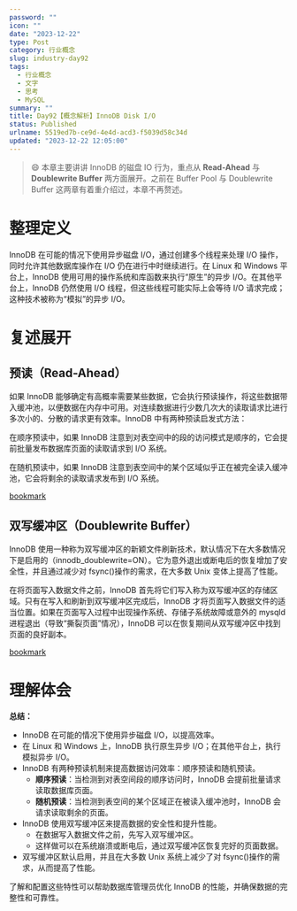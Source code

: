 ```yaml
---
password: ""
icon: ""
date: "2023-12-22"
type: Post
category: 行业概念
slug: industry-day92
tags:
  - 行业概念
  - 文字
  - 思考
  - MySQL
summary: ""
title: Day92【概念解析】InnoDB Disk I/O
status: Published
urlname: 5519ed7b-ce9d-4e4d-acd3-f5039d58c34d
updated: "2023-12-22 12:05:00"
---
```


> 😄 本章主要讲讲 InnoDB 的磁盘 IO 行为，重点从 **Read-Ahead** 与 **Doublewrite Buffer** 两方面展开。之前在 Buffer Pool 与 Doublewrite Buffer 这两章有着重介绍过，本章不再赘述。

# 整理定义

InnoDB 在可能的情况下使用异步磁盘 I/O，通过创建多个线程来处理 I/O 操作，同时允许其他数据库操作在 I/O 仍在进行中时继续进行。在 Linux 和 Windows 平台上，InnoDB 使用可用的操作系统和库函数来执行“原生”的异步 I/O。在其他平台上，InnoDB 仍然使用 I/O 线程，但这些线程可能实际上会等待 I/O 请求完成；这种技术被称为“模拟”的异步 I/O。

# 复述展开

## 预读（Read-Ahead）

如果 InnoDB 能够确定有高概率需要某些数据，它会执行预读操作，将这些数据带入缓冲池，以便数据在内存中可用。对连续数据进行少数几次大的读取请求比进行多次小的、分散的请求更有效率。InnoDB 中有两种预读启发式方法：

在顺序预读中，如果 InnoDB 注意到对表空间中的段的访问模式是顺序的，它会提前批量发布数据库页面的读取请求到 I/O 系统。

在随机预读中，如果 InnoDB 注意到表空间中的某个区域似乎正在被完全读入缓冲池，它会将剩余的读取请求发布到 I/O 系统。

[bookmark](https://kuangyichen.com/article/industry-day59)

## 双写缓冲区（Doublewrite Buffer）

InnoDB 使用一种称为双写缓冲区的新颖文件刷新技术，默认情况下在大多数情况下是启用的（innodb_doublewrite=ON）。它为意外退出或断电后的恢复增加了安全性，并且通过减少对 fsync()操作的需求，在大多数 Unix 变体上提高了性能。

在将页面写入数据文件之前，InnoDB 首先将它们写入称为双写缓冲区的存储区域。只有在写入和刷新到双写缓冲区完成后，InnoDB 才将页面写入数据文件的适当位置。如果在页面写入过程中出现操作系统、存储子系统故障或意外的 mysqld 进程退出（导致“撕裂页面”情况），InnoDB 可以在恢复期间从双写缓冲区中找到页面的良好副本。

[bookmark](https://kuangyichen.com/article/industry-day65)

# 理解体会

**总结：**

- InnoDB 在可能的情况下使用异步磁盘 I/O，以提高效率。
- 在 Linux 和 Windows 上，InnoDB 执行原生异步 I/O；在其他平台上，执行模拟异步 I/O。
- InnoDB 有两种预读机制来提高数据访问效率：顺序预读和随机预读。
  - **顺序预读**：当检测到对表空间段的顺序访问时，InnoDB 会提前批量请求读取数据库页面。
  - **随机预读**：当检测到表空间的某个区域正在被读入缓冲池时，InnoDB 会请求读取剩余的页面。
- InnoDB 使用双写缓冲区来提高数据的安全性和提升性能。
  - 在数据写入数据文件之前，先写入双写缓冲区。
  - 这样做可以在系统崩溃或断电后，通过双写缓冲区恢复完好的页面数据。
- 双写缓冲区默认启用，并且在大多数 Unix 系统上减少了对 fsync()操作的需求，从而提高了性能。

了解和配置这些特性可以帮助数据库管理员优化 InnoDB 的性能，并确保数据的完整性和可靠性。
